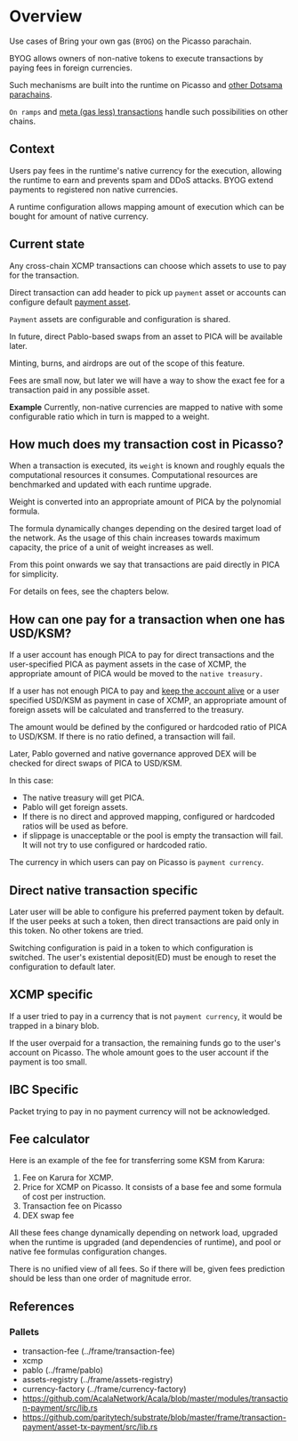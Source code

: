 # Overview

Use cases of Bring your own gas (`BYOG`) on the Picasso parachain.

BYOG allows owners of non-native tokens to execute transactions by paying fees in foreign currencies.

Such mechanisms are built into the runtime on Picasso and [other Dotsama parachains](https://wiki.acala.network/learn/flexible-fees).

`On ramps` and [meta (gas less) transactions](https://docs.polygon.technology/docs/category/meta-transactions) handle such possibilities on other chains.

## Context

Users pay fees in the runtime's native currency for the execution, allowing the runtime to earn and prevents spam and DDoS attacks. BYOG extend payments to registered non native currencies.

A runtime configuration allows mapping amount of execution which can be bought for amount of native currency.

## Current state

Any cross-chain XCMP transactions can choose which assets to use to pay for the transaction.

Direct transaction can add header to pick up `payment` asset or accounts can configure default [payment asset](https://github.com/paritytech/substrate/discussions/12055).

`Payment` assets are configurable and configuration is shared.

In future, direct Pablo-based swaps from an asset to PICA will be available later.

Minting, burns, and airdrops are out of the scope of this feature.

Fees are small now, but later we will have a way to show the exact fee for a transaction paid in any possible asset.

**Example**
Currently, non-native currencies are mapped to native with some configurable ratio which in turn is mapped to a weight.

## How much does my transaction cost in Picasso?

When a transaction is executed, its `weight` is known and roughly equals the computational resources it consumes. Computational resources are benchmarked and updated with each runtime upgrade.

Weight is converted into an appropriate amount of PICA by the polynomial formula.

The formula dynamically changes depending on the desired target load of the network.
As the usage of this chain increases towards maximum capacity, the price of a unit of weight increases as well.

From this point onwards we say that transactions are paid directly in PICA for simplicity.

For details on fees, see the chapters below.

## How can one pay for a transaction when one has USD/KSM?

If a user account has enough PICA to pay for direct transactions and the user-specified PICA as payment assets in the case of XCMP,
the appropriate amount of PICA would be moved to the `native treasury.`

If a user has not enough PICA to pay and [keep the account alive](https://github.com/ComposableFi/composable/blob/main/rfcs/0002-rent-deposit.md) or a user specified USD/KSM as payment in case of XCMP,
an appropriate amount of foreign assets will be calculated and transferred to the treasury.

The amount would be defined by the configured or hardcoded ratio of PICA to USD/KSM.
If there is no ratio defined, a transaction will fail.

Later, Pablo governed and native governance approved DEX will be checked for direct swaps of PICA to USD/KSM.

In this case:

- The native treasury will get PICA.
- Pablo will get foreign assets.
- If there is no direct and approved mapping, configured or hardcoded ratios will be used as before.
- if slippage is unacceptable or the pool is empty the transaction will fail. It will not try to use configured or hardcoded ratio.

The currency in which users can pay on Picasso is `payment currency`.

## Direct native transaction specific

Later user will be able to configure his preferred payment token by default. If the user peeks at such a token, then direct transactions are paid only in this token. No other tokens are tried.

Switching configuration is paid in a token to which configuration is switched. The user's existential deposit(ED) must be enough to reset the configuration to default later.

## XCMP specific

If a user tried to pay in a currency that is not `payment currency`, it would be trapped in a binary blob.

If the user overpaid for a transaction, the remaining funds go to the user's account on Picasso. The whole amount goes to the user account if the payment is too small.

## IBC Specific

Packet trying to pay in no payment currency will not be acknowledged.

## Fee calculator

Here is an example of the fee for transferring some KSM from Karura:

1. Fee on Karura for XCMP.
2. Price for XCMP on Picasso. It consists of a base fee and some formula of cost per instruction.
3. Transaction fee on Picasso
4. DEX swap fee

All these fees change dynamically depending on network load, upgraded when the runtime is upgraded (and dependencies of runtime), and pool or native fee formulas configuration changes.

There is no unified view of all fees. So if there will be, given fees prediction should be less than one order of magnitude error.

## References

### Pallets

- transaction-fee (../frame/transaction-fee)
- xcmp
- pablo (../frame/pablo)
- assets-registry (../frame/assets-registry)
- currency-factory (../frame/currency-factory)
- <https://github.com/AcalaNetwork/Acala/blob/master/modules/transaction-payment/src/lib.rs>
- <https://github.com/paritytech/substrate/blob/master/frame/transaction-payment/asset-tx-payment/src/lib.rs>
